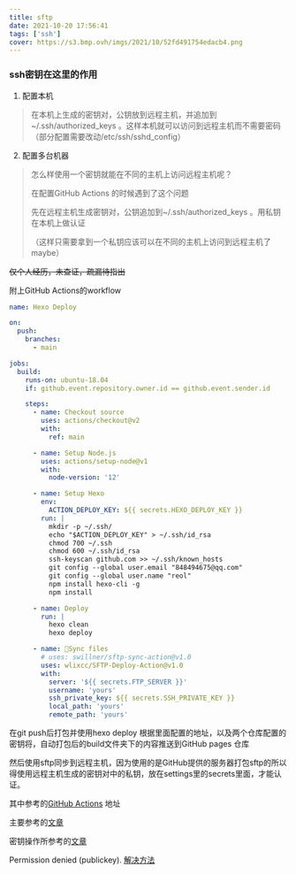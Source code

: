 ```yaml
---
title: sftp
date: 2021-10-20 17:56:41
tags: ['ssh']
cover: https://s3.bmp.ovh/imgs/2021/10/52fd491754edacb4.png
---
```


### ssh密钥在这里的作用

1. 配置本机

> 在本机上生成的密钥对，公钥放到远程主机，并追加到~/.ssh/authorized_keys 。这样本机就可以访问到远程主机而不需要密码（部分配置需要改动/etc/ssh/sshd_config）

2. 配置多台机器

>怎么样使用一个密钥就能在不同的主机上访问远程主机呢？
>
>在配置GitHub Actions 的时候遇到了这个问题
>
>先在远程主机生成密钥对，公钥追加到~/.ssh/authorized_keys 。用私钥在本机上做认证
>
>（这样只需要拿到一个私钥应该可以在不同的主机上访问到远程主机了maybe）

~~仅个人经历，未查证，疏漏待指出~~



附上GitHub Actions的workflow

~~~yaml
name: Hexo Deploy

on:
  push:
    branches:
      - main

jobs:
  build:
    runs-on: ubuntu-18.04
    if: github.event.repository.owner.id == github.event.sender.id

    steps:
      - name: Checkout source
        uses: actions/checkout@v2
        with:
          ref: main

      - name: Setup Node.js
        uses: actions/setup-node@v1
        with:
          node-version: '12'

      - name: Setup Hexo
        env:
          ACTION_DEPLOY_KEY: ${{ secrets.HEXO_DEPLOY_KEY }}
        run: |
          mkdir -p ~/.ssh/
          echo "$ACTION_DEPLOY_KEY" > ~/.ssh/id_rsa
          chmod 700 ~/.ssh
          chmod 600 ~/.ssh/id_rsa
          ssh-keyscan github.com >> ~/.ssh/known_hosts
          git config --global user.email "848494675@qq.com"
          git config --global user.name "reol"
          npm install hexo-cli -g
          npm install

      - name: Deploy
        run: |
          hexo clean
          hexo deploy

      - name: 📂Sync files
        # uses: swillner/sftp-sync-action@v1.0 
        uses: wlixcc/SFTP-Deploy-Action@v1.0 
        with:
          server: '${{ secrets.FTP_SERVER }}'
          username: 'yours'
          ssh_private_key: ${{ secrets.SSH_PRIVATE_KEY }}
          local_path: 'yours' 
          remote_path: 'yours'
~~~

在git push后打包并使用hexo deploy 根据里面配置的地址，以及两个仓库配置的密钥将，自动打包后的build文件夹下的内容推送到GitHub pages 仓库

然后使用sftp同步到远程主机，因为使用的是GitHub提供的服务器打包sftp的所以得使用远程主机生成的密钥对中的私钥，放在settings里的secrets里面，才能认证。



其中参考的[GitHub Actions](https://github.com/marketplace/actions/sftp-deploy) 地址

主要参考的[文章](https://zhuanlan.zhihu.com/p/107545396)

密钥操作所参考的[文章](https://www.cnblogs.com/yhaing/p/7921666.html)

Permission denied (publickey). [解决方法](https://www.cnblogs.com/guodavid/p/11004499.html)



